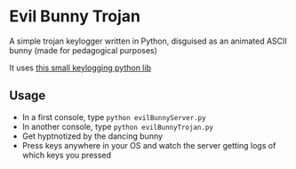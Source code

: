 
Evil Bunny Trojan
=================

A simple trojan keylogger written in Python, disguised as an animated ASCII
bunny (made for pedagogical purposes)

It uses [this small keylogging python lib](https://github.com/amoffat/pykeylogger)

Usage
-----

- In a first console, type `python evilBunnyServer.py`
- In another console, type `python evilBunnyTrojan.py`
- Get hyptnotized by the dancing bunny
- Press keys anywhere in your OS and watch the server getting logs of which
  keys you pressed
